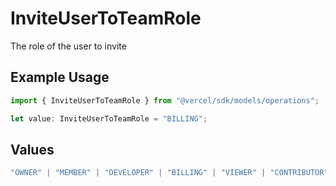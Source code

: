 # InviteUserToTeamRole

The role of the user to invite

## Example Usage

```typescript
import { InviteUserToTeamRole } from "@vercel/sdk/models/operations";

let value: InviteUserToTeamRole = "BILLING";
```

## Values

```typescript
"OWNER" | "MEMBER" | "DEVELOPER" | "BILLING" | "VIEWER" | "CONTRIBUTOR"
```